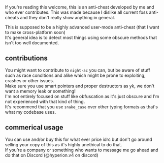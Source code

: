 If you're reading this welcome, this is an anti-cheat developed by me and who ever contributes. This was made because I dislike all current foss anti-cheats and they don't really show anything in general.<br/>


This is supposed to be a highly advanced user-mode anti-cheat (that I want to make cross-platform soon)<br/>
It's general idea is to detect most things using some obscure methods that isn't too well documented.<br/>


## contributions
You might want to contribute to `night-ac` you can, but be aware of stuff such as race conditions and alike which might be prone to exploiting, crashes or other issues.<br/>
Make sure you use smart pointers and proper destructors as yk, we don't want a memory leak or something!<br/>
I'm not entirely focused on stuff like obfuscation as it's just obscure and I'm not experienced with that kind of thing.<br/>
It's recommend that you use `snake_case` over other typing formats as that's what my codebase uses.<br/>


## commerical usage
You can use and/or buy this for what ever price idrc but don't go around selling your copy of this as it's highly unethical to do that.<br/>
If you're a company or something who wants to message me go ahead and do that on Discord (@hyperion.v4 on discord)
